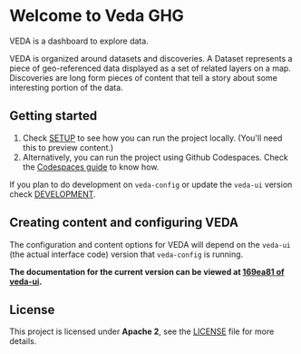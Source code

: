 # Welcome to Veda GHG

​VEDA is a dashboard to explore data.

VEDA is organized around datasets and discoveries.
A Dataset represents a piece of geo-referenced data displayed as a set of related layers on a map.  
Discoveries are long form pieces of content that tell a story about some interesting portion of the data.

## Getting started

1) Check [SETUP](./docs/SETUP.md) to see how you can run the project locally. (You'll need this to preview content.)
2) Alternatively, you can run the project using Github Codespaces. Check the [Codespaces guide](./docs/GH_CODESPACES.md) to know how.

If you plan to do development on `veda-config` or update the `veda-ui` version check [DEVELOPMENT](./docs/DEVELOPMENT.md).

## Creating content and configuring VEDA

The configuration and content options for VEDA will depend on the `veda-ui` (the actual interface code) version that `veda-config` is running.

**The documentation for the current version can be viewed at [169ea81 of veda-ui](https://github.com/NASA-IMPACT/veda-ui/tree/169ea81629ebae74c2d9e46a7b416f784b025fdf/README.md).**

## License
This project is licensed under **Apache 2**, see the [LICENSE](LICENSE) file for more details.

